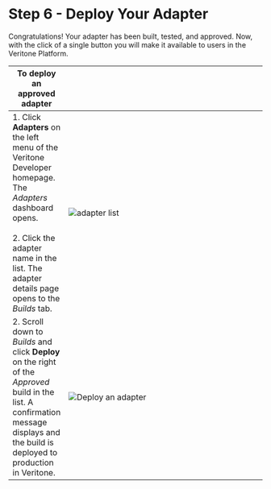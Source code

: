 <!-- markdownlint-disable no-inline-html -->

# Step 6 - Deploy Your Adapter

Congratulations! Your adapter has been built, tested, and approved. Now, with the click of a single button you will make it available to users in the Veritone Platform.

|**To deploy an approved adapter**| |
|--------|--------|
|1. Click **Adapters** on the left menu of the Veritone Developer homepage. The _Adapters_ dashboard opens.</br><br> 2. Click the adapter name in the list. The adapter details page opens to the _Builds_ tab. |<div style="width: 500px">![adapter list](find-adapter-id-1.png)</div>|
|2. Scroll down to *Builds* and click **Deploy** on the right of the *Approved* build in the list. A confirmation message displays and the build is deployed to production in Veritone.|<div style="width: 500px">![Deploy an adapter](VDA-Deploy-an-Engine.png)</div>|
